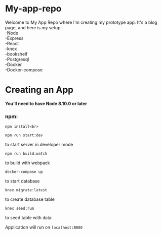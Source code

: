 # My-app-repo

Welcome to My App Repo where I'm creating my prototype app.
It's a blog page, and here is my setup:<br>
  -Node<br>
  -Express<br>
  -React<br>
  -knex<br>
  -bookshelf<br>
  -Postgresql<br>
  -Docker<br>
  -Docker-compose<br>
  
  
# Creating an App
<strong> You’ll need to have Node 8.10.0 or later</strong> <br>
  
### npm:
  
``` 
npm install<br> 
```
 
```
npm run start:dev
```
to start server in developer mode
<br>
```
npm run build:watch
```
to build with webpack
<br>
 
```
docker-compose up
```
 
to start database
<br>
 
``` 
knex migrate:latest
```
to create database table
<br>
 ```
 knex seed:run
 ```
 to seed table with data
 <br>

Application will run on `localhost:8080`
